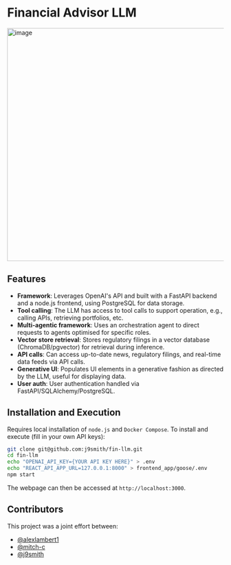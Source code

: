 # Financial Advisor LLM
<img width="873" height="541" alt="image" src="https://github.com/user-attachments/assets/b0675c88-7171-4c45-afcf-407b2550bac5" />

## Features
- **Framework**: Leverages OpenAI's API and built with a FastAPI backend and a node.js frontend, using PostgreSQL for data storage.
- **Tool calling**: The LLM has access to tool calls to support operation, e.g., calling APIs, retrieving portfolios, etc.
- **Multi-agentic framework**: Uses an orchestration agent to direct requests to agents optimised for specific roles.
- **Vector store retrieval**: Stores regulatory filings in a vector database (ChromaDB/pgvector) for retrieval during inference.
- **API calls**: Can access up-to-date news, regulatory filings, and real-time data feeds via API calls.
- **Generative UI**: Populates UI elements in a generative fashion as directed by the LLM, useful for displaying data.
- **User auth**: User authentication handled via FastAPI/SQLAlchemy/PostgreSQL.

## Installation and Execution
Requires local installation of `node.js` and `Docker Compose`. 
To install and execute (fill in your own API keys):
```bash
git clone git@github.com:j9smith/fin-llm.git
cd fin-llm
echo "OPENAI_API_KEY={YOUR API KEY HERE}" > .env
echo "REACT_API_APP_URL=127.0.0.1:8000" > frontend_app/goose/.env
npm start
```
The webpage can then be accessed at `http://localhost:3000`.

## Contributors
This project was a joint effort between: 
- [@alexlambert1](https://github.com/alexlambert1)
- [@mitch-c](https://github.com/mitch-c)
- [@j9smith](https://github.com/j9smith)
